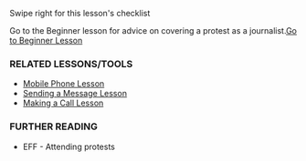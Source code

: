 [Title]: # (Что теперь?)
[Order]: # (5)

Swipe right for this lesson's checklist

Go to the Beginner lesson for advice on covering a protest as a journalist.[Go to Beginner Lesson](umbrella://lesson/protests/0)

### RELATED LESSONS/TOOLS

*   [Mobile Phone Lesson](umbrella://lesson/mobile-phones)
*   [Sending a Message Lesson](umbrella://lesson/sending-a-message)
*   [Making a Call Lesson](umbrella://lesson/making-a-call)



### FURTHER READING

*   EFF - Attending protests